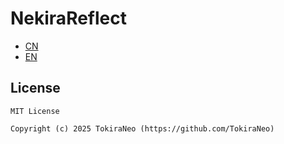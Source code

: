 # NekiraReflect

- [CN](Documents/README/README.CN.MD)
- [EN](Documents/README/README.EN.MD)

## License

```
MIT License

Copyright (c) 2025 TokiraNeo (https://github.com/TokiraNeo)
```
